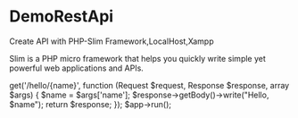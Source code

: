 # DemoRestApi
Create API with PHP-Slim Framework,LocalHost,Xampp



Slim is a PHP micro framework that helps you quickly write simple yet powerful web applications and APIs.

<?php
use Psr\Http\Message\ResponseInterface as Response;
use Psr\Http\Message\ServerRequestInterface as Request;
use Slim\Factory\AppFactory;

require __DIR__ . '/../vendor/autoload.php';

$app = AppFactory::create();

$app->get('/hello/{name}', function (Request $request, Response $response, array $args) {
    $name = $args['name'];
    $response->getBody()->write("Hello, $name");
    return $response;
});

$app->run();


